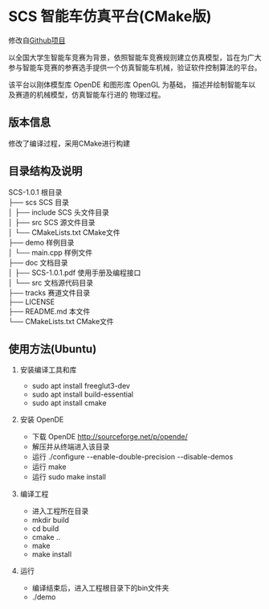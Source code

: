 # SCS 智能车仿真平台(CMake版)

修改自[Github项目](https://github.com/Sciroccogti/smartcarsim.git)

以全国大学生智能车竞赛为背景，依照智能车竞赛规则建立仿真模型，旨在为广大参与智能车竞赛的参赛选手提供一个仿真智能车机械，验证软件控制算法的平台。

该平台以刚体模型库 OpenDE 和图形库 OpenGL 为基础，
描述并绘制智能车以及赛道的机械模型，仿真智能车行进的
物理过程。


## 版本信息
修改了编译过程，采用CMake进行构建  

## 目录结构及说明
SCS-1.0.1	根目录  
├── scs			SCS 目录  
│   ├── include			SCS 头文件目录  
│   ├── src			SCS 源文件目录  
│   └── CMakeLists.txt			CMake文件  
├── demo			样例目录  
│   └── main.cpp	样例文件  
├── doc			文档目录  
│   ├── SCS-1.0.1.pdf		使用手册及编程接口  
│   └── src			文档源代码目录  
├── tracks    赛道文件目录  
├── LICENSE  
├── README.md		本文件  
└── CMakeLists.txt			CMake文件  

## 使用方法(Ubuntu)
1. 安装编译工具和库   
    + sudo apt install freeglut3-dev  
    + sudo apt install build-essential  
    + sudo apt install cmake    

2. 安装 OpenDE  
    + 下载 OpenDE http://sourceforge.net/p/opende/  
    + 解压并从终端进入该目录  
    + 运行 ./configure --enable-double-precision --disable-demos  
    + 运行 make  
    + 运行 sudo make install  

3. 编译工程  
    + 进入工程所在目录  
    + mkdir build  
    + cd build  
    + cmake ..  
    + make  
    + make install  

4. 运行
    + 编译结束后，进入工程根目录下的bin文件夹  
    + ./demo  